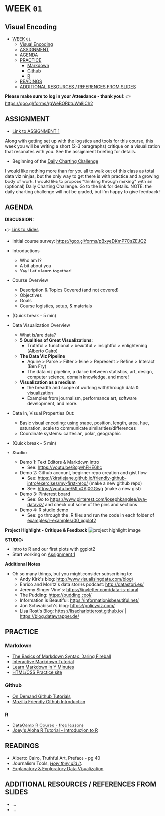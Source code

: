 # WEEK `01`
## Visual Encoding

<!-- TOC START min:1 max:3 link:true update:true -->
- [WEEK `01`](#week-01)
  - [Visual Encoding](#visual-encoding)
  - [ASSIGNMENT](#assignment)
  - [AGENDA](#agenda)
  - [PRACTICE](#practice)
    - [Markdown](#markdown)
    - [Github](#github)
    - [R](#r)
  - [READINGS](#readings)
  - [ADDITIONAL RESOURCES / REFERENCES FROM SLIDES](#additional-resources--references-from-slides)

<!-- TOC END -->


**Please make sure to log in your Attendance - thank you!**:
👉 https://goo.gl/forms/rgWeBORbtuWaBlCh2

## ASSIGNMENT

* [Link to ASSIGNMENT 1](ASSIGNMENT01.md)

Along with getting set up with the logistics and tools for this course, this week you will be writing a short (2-3 paragraphs) critique on a visualization that resonates with you. See the assignment briefing for details.

* Beginning of the [Daily Charting Challenge](../daily-sketch-challenge.md)

I would like nothing more than for you all to walk out of this class as total data viz ninjas, but the only way to get there is with practice and a growing body of work. I would like to propose "thinking through making" with an (optional) Daily Charting Challenge. Go to the link for details. NOTE: the daily charting challenge will not be graded, but I'm happy to give feedback!

## AGENDA

**DISCUSSION:**

👉 [Link to slides](https://docs.google.com/presentation/d/1cua8Wtk7HLlT_sufSTY9WXs102C3AYiwvB34LJwRnR4/edit?usp=sharing)

* Initial course survey: https://goo.gl/forms/pBxyeDKmP7CsZEJQ2

* Introductions
  - Who am I?
  - A bit about you
  - Yay! Let's learn together!
* Course Overview
  - Description & Topics Covered (and not covered)
  - Objectives
  - Goals
  - Course logistics, setup, & materials
* (Quick break - 5 min)
* Data Visualization Overview
  * What is/are data?
  - **5 Qualities of Great Visualizations**:
    + Truthful > functional > beautiful > insightful > enlightening (Alberto Cairo)
  - **The Data Viz Pipeline**
    + Aquire > Parse > Filter > Mine > Represent > Refine > Interact (Ben Fry)
    + The data viz pipeline, a dance between statistics, art, design, computer science, domain knowledge, and more!
  - **Visualization as a medium**
    + the breadth and scope of working with/through data & visualization
    + Examples from journalism, performance art, software development, and more.
* Data In, Visual Properties Out:
  - Basic visual encoding: using shape, position, length, area, hue, saturation, scale to communicate similarities/differences
  - Coordinate systems: cartesian, polar, geographic
* (Quick break - 5 min)
* Studio:
  * Demo 1: Text Editors & Markdown intro
    - See: https://youtu.be/8cpwhFHE6hc
  * Demo 2: Github account, beginner repo creation and gist flow
    - See: https://kirstiejane.github.io/friendly-github-intro/exercises/my-first-repo/ (make a new github repo)
    - See: https://youtu.be/MLxXAj0GGwg (make a new gist)
  * Demo 3: Pinterest board
    - See: Go to https://www.pinterest.com/josephkanglee/sva-dataviz/ and check out some of the pins and sections
  * Demo 4: R studio demo
    - See: go through the .R files and run the code in each folder of  [examples/r-examples/00_ggplot2](https://github.com/sva-dsi/2018-fall-course/tree/master/examples/r-examples)



**Project Highlight - Critique & Feedback**
![project highlight image](https://news.psu.edu/sites/default/files/styles/threshold-992/public/hockeystick.gif?itok=d3wvICuj)

**STUDIO:**
* Intro to R and our first plots with ggplot2
* Start working on [Assignment 1](ASSIGNMENT01.md)

**Additional Notes**
* Oh so many things, but you might consider subscribing to:
  * Andy Kirk's blog: http://www.visualisingdata.com/blog/
  * Enrico and Moritz's data stories podcast: http://datastori.es/
  * Jeremy Singer Vine's: https://tinyletter.com/data-is-plural
  * The Pudding: https://pudding.cool/
  * Information is Beautiful: https://informationisbeautiful.net/
  * Jon Schwabisch's blog: https://policyviz.com/
  * Lisa Rost's Blog: https://lisacharlotterost.github.io/ | https://blog.datawrapper.de/


## PRACTICE

### Markdown
* [The Basics of Markdown Syntax, Daring Fireball](http://daringfireball.net/projects/markdown/basics)
* [Interactive Markdown Tutorial](https://www.markdowntutorial.com/)
* [Learn Markdown in Y Minutes](https://learnxinyminutes.com/docs/markdown/)
* [HTML/CSS Practice site](http://webdive.ktam.org/web/basics)

### Github
* [On Demand Github Tutorials](https://guides.github.com/activities/hello-world/)
* [Mozilla Friendly Github Introduction](https://kirstiejane.github.io/friendly-github-intro/exercises/my-first-repo/)

### R
* [DataCamp R Course - free lessons](https://campus.datacamp.com/courses/free-introduction-to-r/)
* [Joey's Aloha R Tutorial - Introduction to R](https://github.com/joeyklee/aloha-r)


## READINGS
* Alberto Cairo, Truthful Art, Preface - pg 40
* Journalism Tools, [_How they did it_](https://medium.com/@Journalism2ls/how-they-did-it-1b2a9baf666a).
* [Explanatory & Exploratory Data Visualization](https://www.youtube.com/watch?v=YxKr2a-Y1WE)

## ADDITIONAL RESOURCES / REFERENCES FROM SLIDES
* ...
* ...
